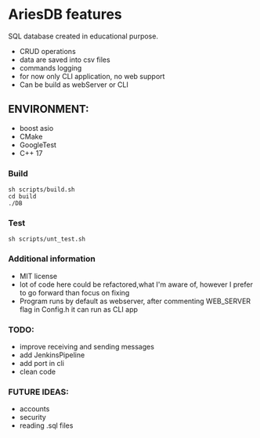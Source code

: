 # AriesDB features

SQL database created in educational purpose. 

- CRUD operations
- data are saved into csv  files
- commands logging
- for now only CLI application, no web support
- Can be build as webServer or CLI

## ENVIRONMENT:

- boost asio
- CMake
- GoogleTest
- C++ 17

### Build

```
sh scripts/build.sh
cd build
./DB
```
### Test

```
sh scripts/unt_test.sh
```

### Additional information

- MIT license
- lot of code here could be refactored,what I'm aware of, however I prefer to go forward than focus on fixing 
- Program runs by default as webserver, after commenting WEB_SERVER flag in Config.h it can run as CLI app

### TODO:

- improve receiving and sending messages
- add JenkinsPipeline
- add port in cli
- clean code

### FUTURE IDEAS:

- accounts
- security
- reading .sql files



